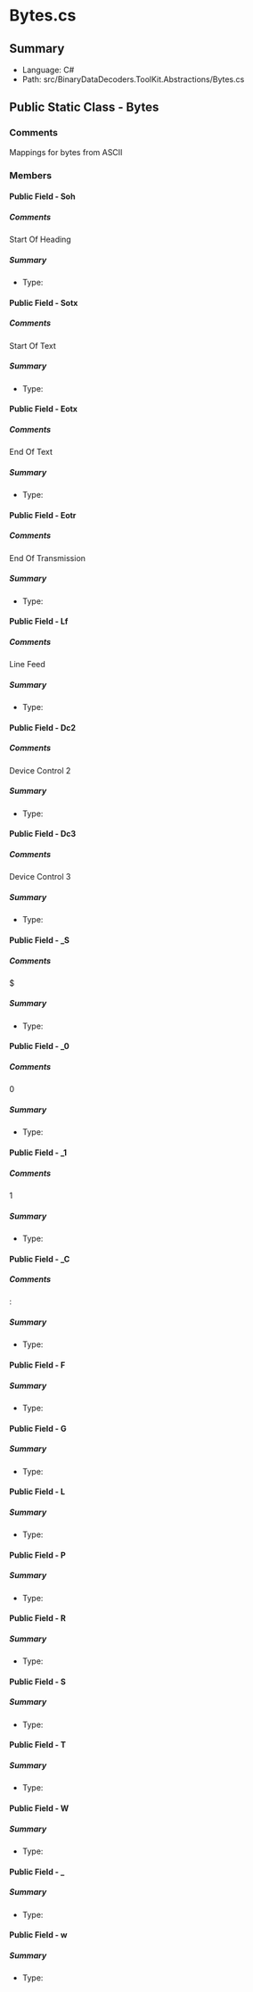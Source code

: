 ﻿# Bytes.cs

## Summary

* Language: C#
* Path: src/BinaryDataDecoders.ToolKit.Abstractions/Bytes.cs

## Public Static Class - Bytes

### Comments

 <summary>
 Mappings for bytes from ASCII
 </summary>

### Members

#### Public Field - Soh

##### Comments

 <summary>
 Start Of Heading
 </summary>

##### Summary

 * Type: 

#### Public Field - Sotx

##### Comments

 <summary>
 Start Of Text
 </summary>

##### Summary

 * Type: 

#### Public Field - Eotx

##### Comments

 <summary>
 End Of Text
 </summary>

##### Summary

 * Type: 

#### Public Field - Eotr

##### Comments

 <summary>
 End Of Transmission
 </summary>

##### Summary

 * Type: 

#### Public Field - Lf

##### Comments

 <summary>
 Line Feed
 </summary>

##### Summary

 * Type: 

#### Public Field - Dc2

##### Comments

 <summary>
 Device Control 2
 </summary>

##### Summary

 * Type: 

#### Public Field - Dc3

##### Comments

 <summary>
 Device Control 3
 </summary>

##### Summary

 * Type: 

#### Public Field - _S

##### Comments

 <summary>
 $
 </summary>

##### Summary

 * Type: 

#### Public Field - _0

##### Comments

 <summary>
 0
 </summary>

##### Summary

 * Type: 

#### Public Field - _1

##### Comments

 <summary>
 1
 </summary>

##### Summary

 * Type: 

#### Public Field - _C

##### Comments

 <summary>
 :
 </summary>

##### Summary

 * Type: 

#### Public Field - F

##### Summary

 * Type: 

#### Public Field - G

##### Summary

 * Type: 

#### Public Field - L

##### Summary

 * Type: 

#### Public Field - P

##### Summary

 * Type: 

#### Public Field - R

##### Summary

 * Type: 

#### Public Field - S

##### Summary

 * Type: 

#### Public Field - T

##### Summary

 * Type: 

#### Public Field - W

##### Summary

 * Type: 

#### Public Field - _

##### Summary

 * Type: 

#### Public Field - w

##### Summary

 * Type: 

